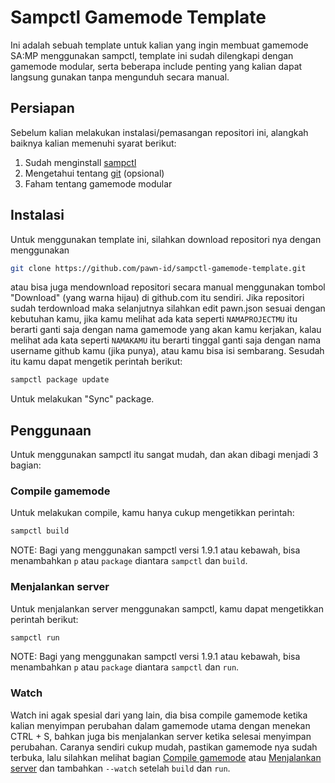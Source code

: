 
# Sampctl Gamemode Template

Ini adalah sebuah template untuk kalian yang ingin membuat gamemode SA:MP menggunakan sampctl, template ini sudah dilengkapi dengan gamemode modular, serta beberapa include penting yang kalian dapat langsung gunakan tanpa mengunduh secara manual.

## Persiapan

Sebelum kalian melakukan instalasi/pemasangan repositori ini, alangkah baiknya kalian memenuhi syarat berikut:
1. Sudah menginstall [sampctl](https://github.com/southclaws/sampctl/releases)
2. Mengetahui tentang [git](https://git-scm.com) (opsional)
3. Faham tentang gamemode modular

## Instalasi

Untuk menggunakan template ini, silahkan download repositori nya dengan menggunakan
```bash
git clone https://github.com/pawn-id/sampctl-gamemode-template.git
```

atau bisa juga mendownload repositori secara manual menggunakan tombol "Download" (yang warna hijau) di github.com itu sendiri. Jika repositori sudah terdownload maka selanjutnya silahkan edit pawn.json sesuai dengan kebutuhan kamu, jika kamu melihat ada kata seperti `NAMAPROJECTMU` itu berarti ganti saja dengan nama gamemode yang akan kamu kerjakan, kalau melihat ada kata seperti `NAMAKAMU` itu berarti tinggal ganti saja dengan nama username github kamu (jika punya), atau kamu bisa isi sembarang. Sesudah itu kamu dapat mengetik perintah berikut:
```bash
sampctl package update
```

Untuk melakukan "Sync" package.

## Penggunaan

Untuk menggunakan sampctl itu sangat mudah, dan akan dibagi menjadi 3 bagian:

### Compile gamemode

Untuk melakukan compile, kamu hanya cukup mengetikkan perintah:
```bash
sampctl build
```
NOTE: Bagi yang menggunakan sampctl versi 1.9.1 atau kebawah, bisa menambahkan `p` atau `package` diantara `sampctl` dan `build`.

### Menjalankan server

Untuk menjalankan server menggunakan sampctl, kamu dapat mengetikkan perintah berikut:
```bash
sampctl run
```

NOTE: Bagi yang menggunakan sampctl versi 1.9.1 atau kebawah, bisa menambahkan `p` atau `package` diantara `sampctl` dan `run`.

### Watch

Watch ini agak spesial dari yang lain, dia bisa compile gamemode ketika kalian menyimpan perubahan dalam gamemode utama dengan menekan CTRL + S, bahkan juga bis menjalankan server ketika selesai menyimpan perubahan. Caranya sendiri cukup mudah, pastikan gamemode nya sudah terbuka, lalu silahkan melihat bagian [Compile gamemode](#compile-gamemode) atau [Menjalankan server](#menjalankan-server) dan tambahkan `--watch` setelah `build` dan `run`.

